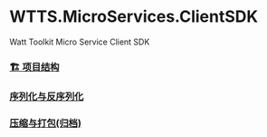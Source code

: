 ﻿# WTTS.MicroServices.ClientSDK
Watt Toolkit Micro Service Client SDK

### [🏗️ 项目结构](./doc/Project-Structure.md)

### [序列化与反序列化](https://github.com/BeyondDimension/Common/blob/main/doc/Serializable-And-Deserialize.md)

### [压缩与打包(归档)](https://github.com/BeyondDimension/Common/blob/main/doc/Compression-And-Packaging.md)
